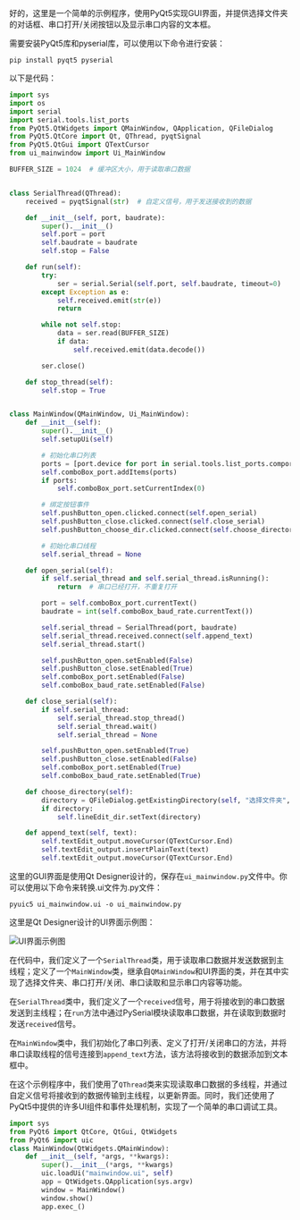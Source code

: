 好的，这里是一个简单的示例程序，使用PyQt5实现GUI界面，并提供选择文件夹的对话框、串口打开/关闭按钮以及显示串口内容的文本框。

需要安装PyQt5库和pyserial库，可以使用以下命令进行安装：

```
pip install pyqt5 pyserial
```

以下是代码：

```Python
import sys
import os
import serial
import serial.tools.list_ports
from PyQt5.QtWidgets import QMainWindow, QApplication, QFileDialog
from PyQt5.QtCore import Qt, QThread, pyqtSignal
from PyQt5.QtGui import QTextCursor
from ui_mainwindow import Ui_MainWindow

BUFFER_SIZE = 1024  # 缓冲区大小，用于读取串口数据


class SerialThread(QThread):
    received = pyqtSignal(str)  # 自定义信号，用于发送接收到的数据

    def __init__(self, port, baudrate):
        super().__init__()
        self.port = port
        self.baudrate = baudrate
        self.stop = False

    def run(self):
        try:
            ser = serial.Serial(self.port, self.baudrate, timeout=0)
        except Exception as e:
            self.received.emit(str(e))
            return

        while not self.stop:
            data = ser.read(BUFFER_SIZE)
            if data:
                self.received.emit(data.decode())

        ser.close()

    def stop_thread(self):
        self.stop = True


class MainWindow(QMainWindow, Ui_MainWindow):
    def __init__(self):
        super().__init__()
        self.setupUi(self)

        # 初始化串口列表
        ports = [port.device for port in serial.tools.list_ports.comports()]
        self.comboBox_port.addItems(ports)
        if ports:
            self.comboBox_port.setCurrentIndex(0)

        # 绑定按钮事件
        self.pushButton_open.clicked.connect(self.open_serial)
        self.pushButton_close.clicked.connect(self.close_serial)
        self.pushButton_choose_dir.clicked.connect(self.choose_directory)

        # 初始化串口线程
        self.serial_thread = None

    def open_serial(self):
        if self.serial_thread and self.serial_thread.isRunning():
            return  # 串口已经打开，不重复打开

        port = self.comboBox_port.currentText()
        baudrate = int(self.comboBox_baud_rate.currentText())

        self.serial_thread = SerialThread(port, baudrate)
        self.serial_thread.received.connect(self.append_text)
        self.serial_thread.start()

        self.pushButton_open.setEnabled(False)
        self.pushButton_close.setEnabled(True)
        self.comboBox_port.setEnabled(False)
        self.comboBox_baud_rate.setEnabled(False)

    def close_serial(self):
        if self.serial_thread:
            self.serial_thread.stop_thread()
            self.serial_thread.wait()
            self.serial_thread = None

        self.pushButton_open.setEnabled(True)
        self.pushButton_close.setEnabled(False)
        self.comboBox_port.setEnabled(True)
        self.comboBox_baud_rate.setEnabled(True)

    def choose_directory(self):
        directory = QFileDialog.getExistingDirectory(self, "选择文件夹", os.getcwd())
        if directory:
            self.lineEdit_dir.setText(directory)

    def append_text(self, text):
        self.textEdit_output.moveCursor(QTextCursor.End)
        self.textEdit_output.insertPlainText(text)
        self.textEdit_output.moveCursor(QTextCursor.End)
```

这里的GUI界面是使用Qt Designer设计的，保存在`ui_mainwindow.py`文件中。你可以使用以下命令来转换.ui文件为.py文件：

```
pyuic5 ui_mainwindow.ui -o ui_mainwindow.py
```

这里是Qt Designer设计的UI界面示例图：

![UI界面示例图](https://i.imgur.com/p8W6bfG.png)

在代码中，我们定义了一个`SerialThread`类，用于读取串口数据并发送数据到主线程；定义了一个`MainWindow`类，继承自`QMainWindow`和UI界面的类，并在其中实现了选择文件夹、串口打开/关闭、串口读取和显示串口内容等功能。

在`SerialThread`类中，我们定义了一个`received`信号，用于将接收到的串口数据发送到主线程；在`run`方法中通过PySerial模块读取串口数据，并在读取到数据时发送`received`信号。

在`MainWindow`类中，我们初始化了串口列表、定义了打开/关闭串口的方法，并将串口读取线程的信号连接到`append_text`方法，该方法将接收到的数据添加到文本框中。

在这个示例程序中，我们使用了`QThread`类来实现读取串口数据的多线程，并通过自定义信号将接收到的数据传输到主线程，以更新界面。同时，我们还使用了PyQt5中提供的许多UI组件和事件处理机制，实现了一个简单的串口调试工具。



```python
import sys
from PyQt6 import QtCore, QtGui, QtWidgets
from PyQt6 import uic
class MainWindow(QtWidgets.QMainWindow):    
    def __init__(self, *args, **kwargs):        
        super().__init__(*args, **kwargs)        
        uic.loadUi("mainwindow.ui", self)
        app = QtWidgets.QApplication(sys.argv)
        window = MainWindow()
        window.show()
        app.exec_()
```